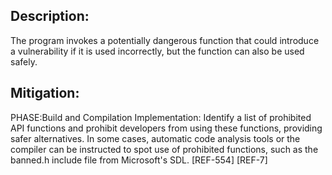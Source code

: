 ## Description:

The program invokes a potentially dangerous function that could introduce a vulnerability if it is used incorrectly, but the function can also be used safely.



## Mitigation:


PHASE:Build and Compilation Implementation:
Identify a list of prohibited API functions and prohibit developers from using these functions, providing safer alternatives. In some cases, automatic code analysis tools or the compiler can be instructed to spot use of prohibited functions, such as the banned.h include file from Microsoft's SDL. [REF-554] [REF-7]

